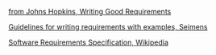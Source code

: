 [from Johns Hopkins, Writing Good Requirements](https://ep.jhu.edu/about-us/news-and-media/writing-good-requirements-checklists)

[Guidelines for writing requirements with examples, Seimens](https://www.researchgate.net/publication/284173600_Guidelines_for_Good_Requirements_Writing_with_Examples)

[Software Requirements Specification, Wikipedia](https://en.wikipedia.org/wiki/Software_requirements_specification)
